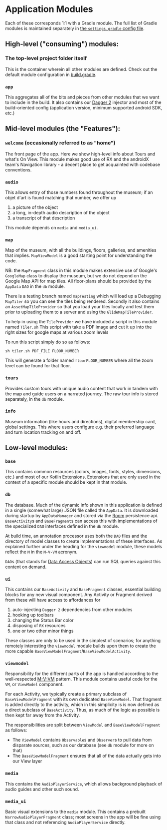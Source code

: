 # Application Modules

Each of these corresponds 1:1 with a Gradle module. The full list of
Gradle modules is maintained separately in
[the `settings.gradle` config file](settings.gradle).

## High-level ("consuming") modules:

### The top-level project folder itself

This is the container wherein all other modules are defined. Check out
the default module configuration in [build.gradle](build.gradle).

### `app`

This aggregates all of the bits and pieces from other modules that we
want to include in the build. It also contains our [Dagger 2]() injector
and most of the build-oriented config (application version, minimum
supported android SDK, etc.)

## Mid-level modules (the "Features"):

### `welcome` (occasionally referred to as "home")

The front page of the app. Here we show high-level info about Tours and
what's On View. This module makes good use of RX and the androidX team's
Navigation library - a decent place to get acquainted with codebase
conventions.

### `audio`

This allows entry of those numbers found throughout the museum; if an
objet d'art is found matching that number, we offer up

1. a picture of the object
2. a long, in-depth audio description of the object
3. a transcript of that description

This module depends on `media` and `media_ui`.

### `map`

Map of the museum, with all the buildings, floors, galleries, and
amenities that implies. `MapViewModel` is a good starting point for
understanding the code.

NB: the `MapFragment` class in this module makes extensive use of
Google's `GoogleMap` class to display the museum, but we do not depend
on the Google Map API for map tiles. All floor-plans should be provided
by the `AppData` `DAO` in the `db` module.

There is a testing branch named `mapTesting` which will load up a Debugging `MapTiler` 
so you can see the tiles being rendered. Secondly it also contains an `AssetMapTileProvider`
so that you load your tiles locally and test them prior to uploading them to a server
and using the `GlideMapTileProvider`. 

To help in using the `TileProvider` we have included a script in this module named `Tiler.sh`
This script with take a PDF image and cut it up into the right sizes for google maps at various 
zoom levels

To run this script simply do so as follows:

`sh tiler.sh PDF_FILE FLOOR_NUMBER`

This will generate a folder named `floorFLOOR_NUMBER` where all the zoom level can be found for 
that floor.

### `tours`

Provides custom tours with unique audio content that work in tandem with
the map and guide users on a narrated journey. The raw tour info is
stored separately, in the `db` module.

### `info`

Museum information (like hours and directions), digital membership card,
global settings. This where users configure e.g. their preferred
language and turn location tracking on and off.

## Low-level modules:

### `base`

This contains common resources (colors, images, fonts, styles,
dimensions, etc.) and most of our Kotlin Extensions. Extensions that are
only used in the context of a specific module should be kept in that
module.

### `db`

The database. Much of the dynamic info shown in this application is
defined in a single (somewhat large) JSON file called the `AppData`. It
is downloaded during startup by `AppDataManager` and stored via the
[Room](https://developer.android.com/topic/libraries/architecture/room)
persistence api. `BaseActivity`s and `BaseFragment`s can access this
with implementations of the specialized `DAO` interfaces defined in the
`db` module.

At build time, an annotation processor uses both the `DAO` files and
the directory of model classes to create implementations of these
interfaces. As explained further under the heading for the `viewmodel`
module, these models reflect the `M` in the `M-V-VM` acronym.

`DAO`s (that stands for
[Data Access Objects](https://en.wikipedia.org/wiki/Data_access_object))
can run SQL queries against this content on demand.

### `ui`

This contains our `BaseActivity` and `BaseFragment` classes, essential
building blocks for any new visual component. Any Activity or Fragment
derived from these will have access to affordances for

1. auto-injecting `Dagger 2` dependencies from other modules
2. hooking up toolbars
3. changing the Status Bar color
4. disposing of `RX` resources
5. one or two other minor things

These classes are only to be used in the simplest of scenarios; for
anything remotely interesting the `viewmodel` module builds upon them to
create the more capable `BaseViewModelFragment`/`BaseViewModelActivity`.

### `viewmodel`

Responsibility for the different parts of the app is handled according
to the well-respected
[M-V-VM](https://en.wikipedia.org/wiki/Model%E2%80%93view%E2%80%93viewmodel)
pattern. This module contains useful code for the `VM`, or `ViewModel`
component.

For each Activity, we typically create a primary subclass of
`BaseViewModelFragment` with its own dedicated `BaseViewModel`. That
fragment is added directly to the activity, which in this simplicity is
is now defined as a direct subclass of `BaseActivity`. Thus, as much of
the logic as possible is then kept far away from the Activity.

The responsibilities are split between `ViewModel` and
`BaseViewModelFragment` as follows:

* The `ViewModel` contains `Observable`s and `Observer`s to pull data
  from disparate sources, such as our database (see `db` module for more
  on that)
* The `BaseViewModelFragment` ensures that all of the data actually gets
  into our View layer

### `media`

This contains the `AudioPlayerService`, which allows background playback
of audio guides and other such sound.

### `media_ui`

Basic visual extensions to the `media` module. This contains a prebuilt
`NarrowAudioPlayerFragment` class; most screens in the app will be fine
using that class and not referencing `AudioPlayerService` directly.
